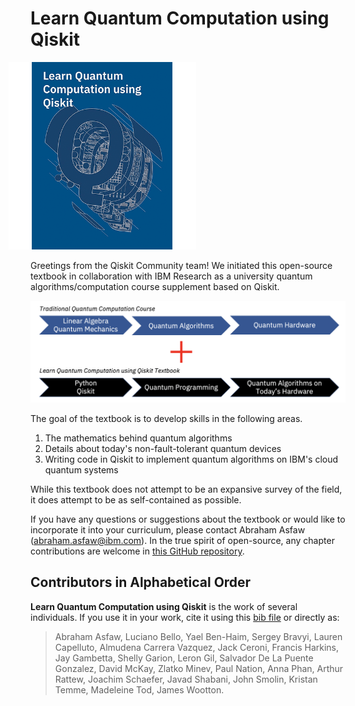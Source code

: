 # Learn Quantum Computation using Qiskit

<img
  src="images/logo/logo.png"
  alt="Learn Quantum Computinb using Qiskit cover"
  style="width: 300px; margin-left: -35px" 
/>

Greetings from the Qiskit Community team! We initiated this open-source textbook in collaboration with IBM Research as a university quantum algorithms/computation course supplement based on Qiskit.

<img
  src="images/qiskit_textbook_skills.png"
  alt="To the traditional quantum computation course, the textbook adds Python and Qiskit foundations, quantum programming and quantum algorithms on today's hardware."
  width="800px"
/>

The goal of the textbook is to develop skills in the following areas.

1. The mathematics behind quantum algorithms
2. Details about today's non-fault-tolerant quantum devices
3. Writing code in Qiskit to implement quantum algorithms on IBM's cloud quantum systems

While this textbook does not attempt to be an expansive survey of the field, it does attempt to be as self-contained as possible.

If you have any questions or suggestions about the textbook or would like to incorporate it into your curriculum, please contact Abraham Asfaw ([abraham.asfaw@ibm.com](mailto:abraham.asfaw@ibm.com)). In the true spirit of open-source, any chapter contributions are welcome in [this GitHub repository](https://github.com/Qiskit/qiskit-textbook).

## Contributors in Alphabetical Order

**Learn Quantum Computation using Qiskit** is the work of several individuals. If you use it in your work, cite it using this [bib file](qiskit-textbook.bib) or directly as:


> Abraham Asfaw, Luciano Bello, Yael Ben-Haim, Sergey Bravyi, Lauren Capelluto, Almudena Carrera Vazquez, Jack Ceroni, Francis Harkins, Jay Gambetta, Shelly Garion, Leron Gil, Salvador De La Puente Gonzalez, David McKay, Zlatko Minev, Paul Nation, Anna Phan, Arthur Rattew, Joachim Schaefer, Javad Shabani, John Smolin, Kristan Temme, Madeleine Tod, James Wootton.
